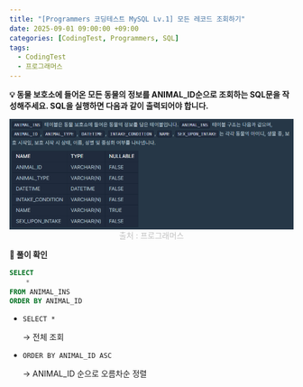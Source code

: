 ```yaml
---
title: "[Programmers 코딩테스트 MySQL Lv.1] 모든 레코드 조회하기"
date: 2025-09-01 09:00:00 +09:00
categories: [CodingTest, Programmers, SQL]
tags:
  - CodingTest
  - 프로그래머스
---
```


**💡 동물 보호소에 들어온 모든 동물의 정보를 ANIMAL_ID순으로 조회하는 SQL문을 작성해주세요. SQL을 실행하면 다음과 같이 출력되어야 합니다.**

<img src="/assets/img/CodingTest/SQL/1.png" align="center" alt="sql1">
<figcaption align="center" style="color:silver; font-size:10px margin-top:1px;">출처 : 프로그래머스</figcaption>

**📍 풀이 확인**

```sql
SELECT
    *
FROM ANIMAL_INS
ORDER BY ANIMAL_ID
```

- `SELECT *`
    
    → 전체 조회
    
- `ORDER BY ANIMAL_ID ASC`
    
    → ANIMAL_ID 순으로 오름차순 정렬